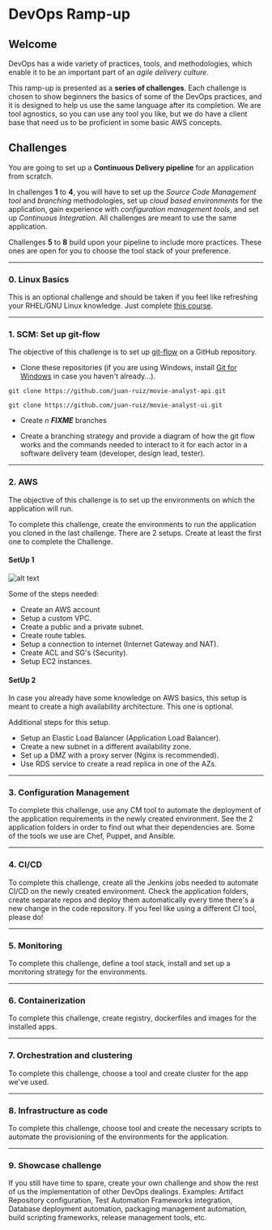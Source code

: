 # DevOps Ramp-up

## Welcome

DevOps has a wide variety of practices, tools, and methodologies, which enable it to be an important part of an _agile delivery culture_.

This ramp-up is presented as a **series of challenges**. Each challenge is chosen to show beginners the basics of some of the DevOps practices, and it is designed to help us use the same language after its completion. We are tool agnostics, so you can use any tool you like, but we do have a client base that need us to be proficient in some basic AWS concepts.



## Challenges


You are going to set up a **Continuous Delivery pipeline** for an application from scratch.

In challenges **1** to **4**, you will have to set up the _Source Code Management tool_ and _branching_ methodologies, set up _cloud based environments_ for the application, gain experience with _configuration management tools_, and set up _Continuous Integration_. All challenges are meant to use the same application.

Challenges **5** to **8** build upon your pipeline to include more practices. These ones are open for you to choose the tool stack of your preference.

---
### **0. Linux Basics**
This is an optional challenge and should be taken if you feel like refreshing your RHEL/GNU Linux knowledge. Just complete [this course](https://app.pluralsight.com/library/courses/lfcs-red-hat-7-essentials/ "LFCS: Linux Essentials").

---
### **1. SCM: Set up git-flow**

The objective of this challenge is to set up [git-flow](http://nvie.com/posts/a-successful-git-branching-model/ "Git-Flow original proposal") on a GitHub repository. 

- Clone these repositories (if you are using Windows, install [Git for Windows](https://git-scm.com/download/win "Git for Windows") in case you haven't already...).

`git clone https://github.com/juan-ruiz/movie-analyst-api.git`

`git clone https://github.com/juan-ruiz/movie-analyst-ui.git`


- Create *n **FIXME*** branches

- Create a branching strategy and provide a diagram of how the git flow works and the commands needed to interact to it for each actor in a software delivery team (developer, design lead, tester).

---
### **2. AWS**

The objective of this challenge is to set up the environments on which the application will run.

To complete this challenge, create the environments to run the application you cloned in the last challenge. There are 2 setups. Create at least the first one to complete the Challenge.


#### SetUp 1

![alt text][logo]

[logo]:https://bitbucket.endava.com/projects/BD/repos/devops-rampup/raw/AWSSetup1.png?at=refs%2Fheads%2Fmaster "First SetUp"

Some of the steps needed:
 - Create an AWS account
 - Setup a custom VPC.
 - Create a public and a private subnet.
 - Create route tables.
 - Setup a connection to internet (Internet Gateway and NAT).
 - Create ACL and SG's (Security).
 - Setup EC2 instances.

#### SetUp 2
In case you already have some knowledge on AWS basics, this setup is meant to create a high availability architecture. This one is optional.


Additional steps for this setup.
  - Setup an Elastic Load Balancer (Application Load Balancer).
  - Create a new subnet in a different availability zone.
  - Set up a DMZ with a proxy server (Nginx is recommended).
  - Use RDS service to create a read replica in one of the AZs.

---
### **3. Configuration Management**

To complete this challenge, use any CM tool to automate the deployment of the application requirements in the newly created environment. See the 2 application folders in order to find out what their dependencies are. Some of the tools we use are Chef, Puppet, and Ansible.

---
### **4. CI/CD**

To complete this challenge, create all the Jenkins jobs needed to automate CI/CD on the newly created environment. Check the application folders, create separate repos and deploy them automatically every time there's a new change in the code repository. If you feel like using a different CI tool, please do!

---
### **5. Monitoring**
To complete this challenge, define a tool stack, install and set up a monitoring strategy for the environments.

---
### **6. Containerization**
To complete this challenge, create registry, dockerfiles and images for the installed apps.

---
### **7. Orchestration and clustering**

To complete this challenge, choose a tool and create cluster for the app we've used.

---
### **8. Infrastructure as code**

To complete this challenge, choose tool and create the necessary scripts to automate the provisioning of the environments for the application.

---
### **9. Showcase challenge**

If you still have time to spare, create your own challenge and show the rest of us the implementation of other DevOps dealings. Examples: Artifact Repository configuration, Test Automation Frameworks integration, Database deployment automation, packaging management automation, build scripting frameworks, release management tools, etc.
